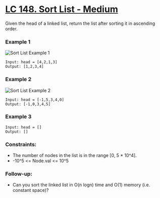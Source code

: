 # [LC 148. Sort List - Medium](https://leetcode.com/problems/sort-list/description/)


Given the head of a linked list, return the list after sorting it in ascending order.


### Example 1

![Sort List Example 1](https://assets.leetcode.com/uploads/2020/09/14/sort_list_1.jpg)  

```
Input: head = [4,2,1,3]
Output: [1,2,3,4]
```

### Example 2

![Sort List Example 2](https://assets.leetcode.com/uploads/2020/09/14/sort_list_2.jpg)  


```
Input: head = [-1,5,3,4,0]
Output: [-1,0,3,4,5]
```

### Example 3

```
Input: head = []
Output: []
```

### Constraints:

- The number of nodes in the list is in the range [0, 5 * 10^4].
- -10^5 <= Node.val <= 10^5


### Follow-up:

- Can you sort the linked list in O(n logn) time and O(1) memory (i.e. constant space)?